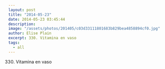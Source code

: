 ```yaml
---
layout: post
title: "2014-05-23"
date: 2014-05-23 03:45:44
description: 
image: "/assets/photos/201405/c03d33111801683b829bea4858894cf0.jpg"
author: Elise Plain
excerpt: 330. Vitamina en vaso
tags: 
  - all
---
```


330. Vitamina en vaso
<p></p>
